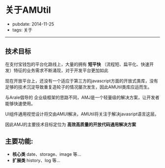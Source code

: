 # 关于AMUtil
- pubdate: 2014-11-25
- tags: 关于

---
## 技术目标

在支付宝钱包的平台化路线上，大量的拥有 **短平快** （流程短、扁平化、快速开发）特征的业务需求不断涌现，对于开发平台更加如此

现在开放平台上，还没有一个适应于第三方的javascript方面的开放式类库，没有足够的技术沉淀导致重复造轮子的情况屡次发生，因此AMUtil类库应运而生。

与Arale倡导的 企业级框架的思路不同，AMJ是一个轻量级的解决方案，让开发者能够快速使用。

UI组件通用视觉设计将交由AMUI解决，AMUtil将关注于解决javasript语言这层。

因此AMJ的主要技术目标定位为 **高效高质量的开放代码通用解决方案**

## 主要功能:

* **核心类** date、storage、image 等...
* **扩展类** history、log 等...